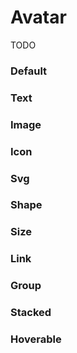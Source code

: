 # Avatar

TODO

<Playground />

<Usage />

<Api />

<Examples />

### Default

<Example value="default" />

### Text

<Example value="text" />

### Image

<Example value="image" />

### Icon

<Example value="icon" />

### Svg

<Example value="svg" />

### Shape

<Example value="shape" />

### Size

<Example value="size" />

### Link

<Example value="link" />

### Group

<Example value="group" />

### Stacked

<Example value="stacked" />

### Hoverable

<Example value="hoverable" />

<Checklist 
    accessibility={false}
    bidirectionality={false}
    cssParts={false}
    cssVariables={false}
    documentation={false}
    examples={false}
    events={false}
    keyboard={false}
    methods={false}
    playground={false}
    properties={false}
    skeleton={false}
    slots={false}
/>

<LastModified />
